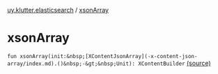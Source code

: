 [uy.klutter.elasticsearch](index.md) / [xsonArray](.)


# xsonArray
`fun xsonArray(init:&nbsp;[XContentJsonArray](-x-content-json-array/index.md).()&nbsp;-&gt;&nbsp;Unit): XContentBuilder` [(source)](https://github.com/kohesive/klutter/blob/master/elasticsearch-jdk7/src/main/kotlin/uy/klutter/elasticsearch/XContent.kt#L154)



